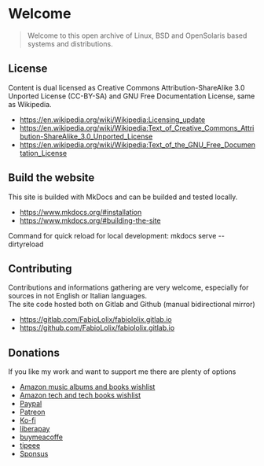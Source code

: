 # Welcome

> Welcome to this open archive of Linux, BSD and OpenSolaris based systems and distributions.

## License

Content is dual licensed as Creative Commons Attribution-ShareAlike 3.0 Unported License (CC-BY-SA) and GNU Free Documentation License, same as Wikipedia.

* <https://en.wikipedia.org/wiki/Wikipedia:Licensing_update>
* <https://en.wikipedia.org/wiki/Wikipedia:Text_of_Creative_Commons_Attribution-ShareAlike_3.0_Unported_License>
* <https://en.wikipedia.org/wiki/Wikipedia:Text_of_the_GNU_Free_Documentation_License>

## Build the website

This site is builded with MkDocs and can be builded and tested locally.

* <https://www.mkdocs.org/#installation>
* <https://www.mkdocs.org/#building-the-site>

Command for quick reload for local development: mkdocs serve --dirtyreload

## Contributing

Contributions and informations gathering are very welcome, especially for sources in not English or Italian languages.  
The site code hosted both on Gitlab and Github (manual bidirectional mirror)

* <https://gitlab.com/FabioLolix/fabiololix.gitlab.io>
* <https://github.com/FabioLolix/fabiololix.gitlab.io>

## Donations

If you like my work and want to support me there are plenty of options

* [Amazon music albums and books wishlist](https://www.amazon.it/hz/wishlist/genericItemsPage/1B3WOU9V1XABK)
* [Amazon tech and tech books wishlist](https://www.amazon.it/hz/wishlist/genericItemsPage/3KNKDV2T0WC3U)
* [Paypal](https://www.paypal.com/donate?hosted_button_id=NJT3H9QXE4TWU)
* [Patreon](https://www.patreon.com/FabioLolix)
* [Ko-fi](https://ko-fi.com/fabiololix)
* [liberapay](https://liberapay.com/FabioLolix)
* [buymeacoffe](https://www.buymeacoffee.com/FabioLoli)
* [tipeee](https://en.tipeee.com/fabiololix)
* [Sponsus](https://sponsus.org/u/fabiololix)





